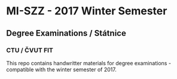 # MI-SZZ - 2017 Winter Semester
## Degree Examinations / Státnice
### CTU / ČVUT FIT

This repo contains handwritter materials for degree examinations - compatible with the winter semester of 2017.
